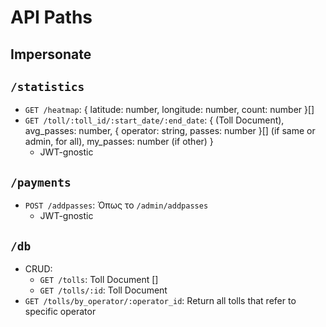 # API Paths

## Impersonate

## `/statistics`
- `GET /heatmap`: { latitude: number, longitude: number, count: number }[]
- `GET /toll/:toll_id/:start_date/:end_date`: { (Toll Document), avg_passes: 
  number, { operator: string, passes: number }[] (if same or admin, for all), 
  my_passes: number (if other) }
    - JWT-gnostic

## `/payments`
- `POST /addpasses`: Όπως το `/admin/addpasses`
    - JWT-gnostic

## `/db`
- CRUD:
    - `GET /tolls`: Toll Document []
    - `GET /tolls/:id`: Toll Document
- `GET /tolls/by_operator/:operator_id`: Return all tolls that refer to specific 
  operator
